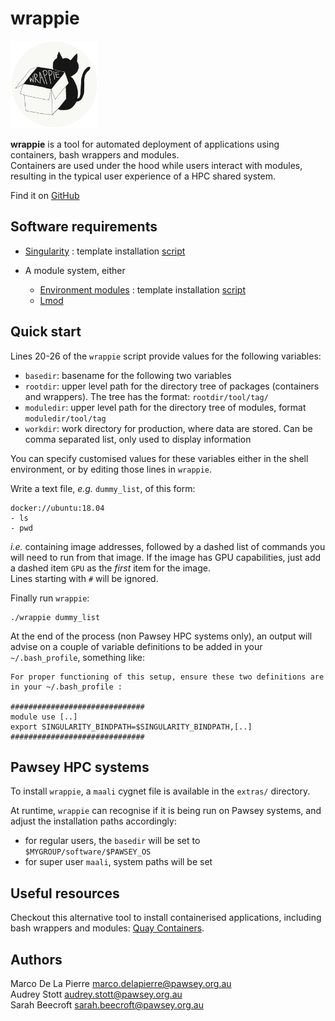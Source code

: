 # wrappie

<img src="extras/logo_wrappie.png" alt="logo_wrappie" width="140"/>

**wrappie** is a tool for automated deployment of applications using containers, bash wrappers and modules.  
Containers are used under the hood while users interact with modules, resulting in the typical user experience of a HPC shared system.

Find it on [GitHub](https://github.com/marcodelapierre/wrappie)


## Software requirements

* [Singularity](http://sylabs.io/singularity) : template installation [script](prereqs/install-singularity.sh)

* A module system, either 
    * [Environment modules](https://modules.readthedocs.io/en/latest/module.html) : template installation [script](prereqs/install-modules.sh)
    * [Lmod](https://lmod.readthedocs.io/en/latest/)


## Quick start

Lines 20-26 of the `wrappie` script provide values for the following variables:
* `basedir`: basename for the following two variables
* `rootdir`: upper level path for the directory tree of packages (containers and wrappers). The tree has the format: `rootdir/tool/tag/`
* `moduledir`: upper level path for the directory tree of modules, format `moduledir/tool/tag`
* `workdir`: work directory for production, where data are stored. Can be comma separated list, only used to display information

You can specify customised values for these variables either in the shell environment, or by editing those lines in `wrappie`.

Write a text file, *e.g.* `dummy_list`, of this form:

```
docker://ubuntu:18.04
- ls
- pwd
```

*i.e.* containing image addresses, followed by a dashed list of commands you will need to run from that image. If the image has GPU capabilities, just add a dashed item `GPU` as the *first* item for the image.  
Lines starting with `#` will be ignored.

Finally run `wrappie`:

```
./wrappie dummy_list
```

At the end of the process (non Pawsey HPC systems only), an output will advise on a couple of variable definitions to be added in your `~/.bash_profile`, something like:

```
For proper functioning of this setup, ensure these two definitions are in your ~/.bash_profile :

##############################
module use [..]
export SINGULARITY_BINDPATH=$SINGULARITY_BINDPATH,[..]
##############################
```


## Pawsey HPC systems

To install `wrappie`, a `maali` cygnet file is available in the `extras/` directory.

At runtime, `wrappie` can recognise if it is being run on Pawsey systems, and adjust the installation paths accordingly:
* for regular users, the `basedir` will be set to `$MYGROUP/software/$PAWSEY_OS`
* for super user `maali`, system paths will be set


## Useful resources

Checkout this alternative tool to install containerised applications, including bash wrappers and modules: [Quay Containers](https://github.com/alexiswl/quay_containers).


## Authors

Marco De La Pierre <marco.delapierre@pawsey.org.au>  
Audrey Stott <audrey.stott@pawsey.org.au>  
Sarah Beecroft <sarah.beecroft@pawsey.org.au>  
